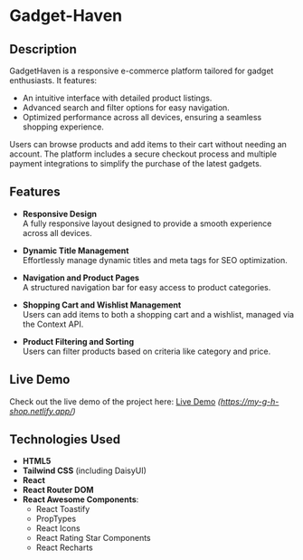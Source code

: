 # Gadget-Haven

## Description

GadgetHaven is a responsive e-commerce platform tailored for gadget enthusiasts. It features:

- An intuitive interface with detailed product listings.
- Advanced search and filter options for easy navigation.
- Optimized performance across all devices, ensuring a seamless shopping experience.

Users can browse products and add items to their cart without needing an account. The platform includes a secure checkout process and multiple payment integrations to simplify the purchase of the latest gadgets.

## Features

- **Responsive Design**  
  A fully responsive layout designed to provide a smooth experience across all devices.

- **Dynamic Title Management**  
  Effortlessly manage dynamic titles and meta tags for SEO optimization.

- **Navigation and Product Pages**  
  A structured navigation bar for easy access to product categories.

- **Shopping Cart and Wishlist Management**  
  Users can add items to both a shopping cart and a wishlist, managed via the Context API.

- **Product Filtering and Sorting**  
  Users can filter products based on criteria like category and price.

## Live Demo

Check out the live demo of the project here: [Live Demo](#) _(https://my-g-h-shop.netlify.app/)_

## Technologies Used

- **HTML5**
- **Tailwind CSS** (including DaisyUI)
- **React**
- **React Router DOM**
- **React Awesome Components**:
  - React Toastify
  - PropTypes
  - React Icons
  - React Rating Star Components
  - React Recharts
